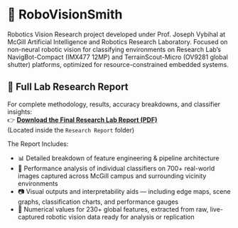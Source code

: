 # 🤖 RoboVisionSmith 
Robotics Vision Research project developed under Prof. Joseph Vybihal at McGill Artificial Intelligence and Robotics Research Laboratory. Focused on non-neural robotic vision for classifying environments on Research Lab’s NavigBot-Compact (IMX477 12MP) and TerrainScout-Micro (OV9281 global shutter) platforms, optimized for resource-constrained embedded systems.


## 📄 Full Lab Research Report

For complete methodology, results, accuracy breakdowns, and classifier insights:  
👉 **[Download the Final Research Lab Report (PDF)](https://github.com/ShahmeerSajid/RoboVisionSmith/blob/main/Research%20Report/%22Enhancing%20Robot%20Vision%20–%20Beyond%20Principal%20Component%20Analysis%20(PCA)%20for%20Intelligent%20Environmental%20Understanding%22%20--%20final.pdf)**  
(Located inside the `Research Report` folder)


The Report Includes:

- 📊 Detailed breakdown of feature engineering & pipeline architecture
- 🧪 Performance analysis of individual classifiers on 700+ real-world images captured across McGill    campus and surrounding vicinity environments
- 📷 Visual outputs and interpretability aids — including edge maps, scene graphs, classification       charts, and performance gauges
- 🧠 Numerical values for 230+ global features, extracted from raw, live-captured robotic vision data   ready for analysis or replication
